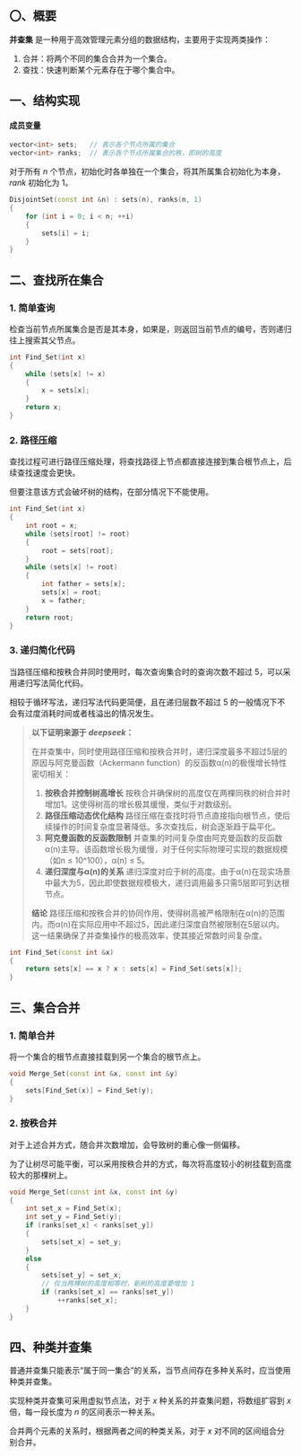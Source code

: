## 〇、概要

**并查集** 是一种用于高效管理元素分组的数据结构，主要用于实现两类操作：

1. 合并：将两个不同的集合合并为一个集合。
1. 查找：快速判断某个元素存在于哪个集合中。

## 一、结构实现

#### 成员变量

```c++
vector<int> sets;	// 表示各个节点所属的集合
vector<int> ranks;	// 表示各个节点所属集合的秩，即树的高度
```

对于所有 $n$ 个节点，初始化时各单独在一个集合，将其所属集合初始化为本身，$rank$ 初始化为 $1$。

```c++
DisjointSet(const int &n) : sets(n), ranks(n, 1)
{
	for (int i = 0; i < n; ++i)
	{
		sets[i] = i;
	}
}
```

## 二、查找所在集合

### 1. 简单查询

检查当前节点所属集合是否是其本身，如果是，则返回当前节点的编号，否则递归往上搜索其父节点。

```c++
int Find_Set(int x)
{
	while (sets[x] != x)
	{
		x = sets[x];
	}
	return x;
}
```

### 2. 路径压缩

查找过程可进行路径压缩处理，将查找路径上节点都直接连接到集合根节点上，后续查找速度会更快。

但要注意该方式会破坏树的结构，在部分情况下不能使用。

```c++
int Find_Set(int x)
{
	int root = x;
	while (sets[root] != root)
	{
		root = sets[root];
	}
	while (sets[x] != root)
	{
		int father = sets[x];
		sets[x] = root;
		x = father;
	}
	return root;
}
```

### 3. 递归简化代码

当路径压缩和按秩合并同时使用时，每次查询集合时的查询次数不超过 $5$，可以采用递归写法简化代码。

相较于循环写法，递归写法代码更简便，且在递归层数不超过 $5$ 的一般情况下不会有过度消耗时间或者栈溢出的情况发生。

> **以下证明来源于 $deepseek$：**
>
> 在并查集中，同时使用路径压缩和按秩合并时，递归深度最多不超过5层的原因与阿克曼函数（Ackermann function）的反函数α(n)的极慢增长特性密切相关：
>
> 1. **按秩合并控制树高增长**
>    按秩合并确保树的高度仅在两棵同秩的树合并时增加1。这使得树高的增长极其缓慢，类似于对数级别。
> 1. **路径压缩动态优化结构**
>    路径压缩在查找时将节点直接指向根节点，使后续操作的时间复杂度显著降低。多次查找后，树会逐渐趋于扁平化。
> 1. **阿克曼函数的反函数限制**
>    并查集的时间复杂度由阿克曼函数的反函数α(n)主导。该函数增长极为缓慢，对于任何实际物理可实现的数据规模（如n ≤ 10^100），α(n) ≤ 5。
> 1. **递归深度与α(n)的关系**
>    递归深度对应于树的高度。由于α(n)在现实场景中最大为5，因此即使数据规模极大，递归调用最多只需5层即可到达根节点。
>
> **结论**
> 路径压缩和按秩合并的协同作用，使得树高被严格限制在α(n)的范围内。而α(n)在实际应用中不超过5，因此递归深度自然被限制在5层以内。这一结果确保了并查集操作的极高效率，使其接近常数时间复杂度。

```c++
int Find_Set(const int &x)
{
	return sets[x] == x ? x : sets[x] = Find_Set(sets[x]);
}
```

## 三、集合合并

### 1. 简单合并

将一个集合的根节点直接挂载到另一个集合的根节点上。

```c++
void Merge_Set(const int &x, const int &y)
{
    sets[Find_Set(x)] = Find_Set(y);
}
```

### 2. 按秩合并

对于上述合并方式，随合并次数增加，会导致树的重心像一侧偏移。

为了让树尽可能平衡，可以采用按秩合并的方式，每次将高度较小的树挂载到高度较大的那棵树上。

```c++
void Merge_Set(const int &x, const int &y)
{
	int set_x = Find_Set(x);
	int set_y = Find_Set(y);
	if (ranks[set_x] < ranks[set_y])
	{
		sets[set_x] = set_y;
	}
	else
	{
		sets[set_y] = set_x;
        // 仅当两棵树的高度相等时，新树的高度要增加 1
		if (ranks[set_x] == ranks[set_y])
			++ranks[set_x];
	}
}
```

## 四、种类并查集

普通并查集只能表示“属于同一集合”的关系，当节点间存在多种关系时，应当使用种类并查集。

实现种类并查集可采用虚拟节点法，对于 $x$ 种关系的并查集问题，将数组扩容到 $x$ 倍，每一段长度为 $n$ 的区间表示一种关系。

合并两个元素的关系时，根据两者之间的种类关系，对于 $x$ 对不同的区间组合分别合并。